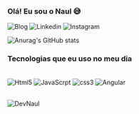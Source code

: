 ### Olá! Eu sou o Naul 😅
![Blog](https://img.shields.io/badge/website-000000?style=for-the-badge&logo=About.me&logoColor=white(https://portfolionaul.netlify.app/))
![Linkedin](https://img.shields.io/badge/LinkedIn-0077B5?style=for-the-badge&logo=linkedin&logoColor=white(https://www.linkedin.com/in/devNaul/))
![Instagram](https://img.shields.io/badge/Instagram-E4405F?style=for-the-badge&logo=instagram&logoColor=white(https://www.instagram.com/devnaul))

![Anurag's GitHub stats](https://github-readme-stats.vercel.app/api?username=devnaul&show_icons=true&theme=dracula)

### Tecnologias que eu uso no meu dia

<div style="display? inline_block"><br/>
    <img align="center" alt="Html5" src="https://img.shields.io/badge/HTML5-E34F26?style=for-the-badge&logo=html5&logoColor=white" />
     <img align="center" alt="JavaScrpt" src="https://img.shields.io/badge/JavaScript-F7DF1E?style=for-the-badge&logo=javascript&logoColor=black" />
     <img align="center" alt="css3" src="https://img.shields.io/badge/CSS3-1572B6?style=for-the-badge&logo=css3&logoColor=white" />
     <img align="center" alt="Angular" src="https://img.shields.io/badge/Angular-DD0031?style=for-the-badge&logo=angular&logoColor=white" />
</div>

<br/>

![DevNaul](https://github-readme-stats.vercel.app/api/top-langs/?username=DevNaul&layout=compact)
